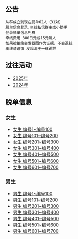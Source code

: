 
## 公告
```
从群成立到现在脱单62人（31对）
脱单信息登录,牵线私信群主或小助手
登录脱单信息免费
牵线费用 300日元或15元每人
如果被拒绝会发截图作为证据，不会退钱
牵线请谨慎 发现海王一律踢群
```

## 过往活动
* [2025年](https://github.com/141801/info/blob/main/activity_2025.md)
* [2024年](https://github.com/141801/info/blob/main/activity_2024.md)


## 脱单信息

### 女生
* [女生 编号1~编号100](https://github.com/141801/info/blob/main/women_100.md )
* [女生 编号101~编号200](https://github.com/141801/info/blob/main/women_200.md )
* [女生 编号201~编号300](https://github.com/141801/info/blob/main/women_300.md )
* [女生 编号301~编号400](https://github.com/141801/info/blob/main/women_400.md )
* [女生 编号401~编号500](https://github.com/141801/info/blob/main/women_500.md )
* [女生 编号501~编号600](https://github.com/141801/info/blob/main/women_600.md )
* [女生 编号601~编号700](https://github.com/141801/info/blob/main/women_700.md )

### 男生
* [男生 编号1~编号100](https://github.com/141801/info/blob/main/men_100.md)
* [男生 编号101~编号200](https://github.com/141801/info/blob/main/men_200.md)
* [男生 编号201~编号300](https://github.com/141801/info/blob/main/men_300.md)
* [男生 编号301~编号400](https://github.com/141801/info/blob/main/men_400.md)
* [男生 编号401~编号500](https://github.com/141801/info/blob/main/men_500.md)
* [男生 编号501~编号600](https://github.com/141801/info/blob/main/men_600.md)
* [男生 编号601~编号700](https://github.com/141801/info/blob/main/men_700.md)

